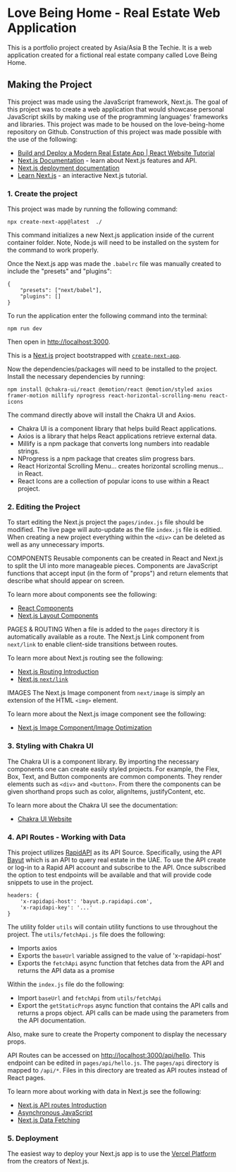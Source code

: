 # Love Being Home - Real Estate Web Application
This is a portfolio project created by Asia/Asia B the Techie. It is a web application created for a fictional real estate company called Love Being Home. 


## Making the Project
This project was made using the JavaScript framework, Next.js. The goal of this project was to create a web application that would showcase personal JavaScript skills by making use of the programming languages' frameworks and libraries. This project was made to be housed on the love-being-home repository on Github. Construction of this project was made possible with the use of the following:
- [Build and Deploy a Modern Real Estate App | React Website Tutorial](https://www.youtube.com/watch?v=y47gYvXchXM&ab_channel=JavaScriptMastery)
- [Next.js Documentation](https://nextjs.org/docs) - learn about Next.js features and API.
- [Next.js deployment documentation](https://nextjs.org/docs/deployment) 
- [Learn Next.js](https://nextjs.org/learn) - an interactive Next.js tutorial.


### 1. Create the project
This project was made by running the following command:
```
npx create-next-app@latest  ./
```
This command initializes a new Next.js application inside of the current container folder.
Note, Node.js will need to be installed on the system for the command to work properly. 

Once the Next.js app was made the `.babelrc` file was manually created to include the "presets" and "plugins":
```
{
    "presets": ["next/babel"],
    "plugins": []
}
``` 

To run the application enter the following command into the terminal:
```
npm run dev
```
Then open in [http://localhost:3000](http://localhost:3000).

This is a [Next.js](https://nextjs.org/) project bootstrapped with [`create-next-app`](https://github.com/vercel/next.js/tree/canary/packages/create-next-app).

Now the dependencies/packages will need to be installed to the project. Install the necessary dependencies by running:
```
npm install @chakra-ui/react @emotion/react @emotion/styled axios framer-motion millify nprogress react-horizontal-scrolling-menu react-icons
```
The command directly above will install the Chakra UI and Axios.
- Chakra UI is a component library that helps build React applications.
- Axios is a library that helps React applications retrieve external data.
- Millify is a npm package that converts long numbers into readable strings.
- NProgress is a npm package that creates slim progress bars.
- React Horizontal Scrolling Menu... creates horizontal scrolling menus... in React.
- React Icons are a collection of popular icons to use within a React project. 


### 2. Editing the Project
To start editing the Next.js project the `pages/index.js` file should be modified. The live page will auto-update as the file `index.js` file is editied.
When creating a new project everything within the `<div>` can be deleted as well as any unnecessary imports.

COMPONENTS
Reusable components can be created in React and Next.js to split the UI into more manageable pieces.
Components are JavaScript functions that accept input (in the form of "props") and return elements that describe what should appear on screen.

To learn more about components see the following:
- [React Components](https://reactjs.org/docs/components-and-props.html)
- [Next.js Layout Components](https://nextjs.org/docs/basic-features/layouts)

PAGES & ROUTING
When a file is added to the `pages` directory it is automatically available as a route. 
The Next.js Link component from `next/link` to enable client-side transitions between routes. 

To learn more about Next.js routing see the following:
- [Next.js Routing Introduction](https://nextjs.org/docs/routing/introduction)
- [Next.js `next/link`](https://nextjs.org/docs/api-reference/next/link)

IMAGES
The Next.js Image component from `next/image` is simply an extension of the HTML `<img>` element. 

To learn more about the Next.js image component see the following:
- [Next.js Image Component/Image Optimization](https://nextjs.org/docs/basic-features/image-optimization)


### 3. Styling with Chakra UI
The Chakra UI is a component library. By importing the necessary components one can create easily styled projects.
For example, the Flex, Box, Text, and Button components are common components. They render elements such as `<div>` and `<button>`.
From there the components can be given shorthand props such as color, alignItems, justifyContent, etc.  

To learn more about the Chakra UI see the documentation:
- [Chakra UI Website](https://chakra-ui.com/)


### 4. API Routes - Working with Data
This project utilizes [RapidAPI](https://rapidapi.com/hub) as its API Source. 
Specifically, using the API [Bayut](https://rapidapi.com/apidojo/api/bayut/) which is an API to query real estate in the UAE.
To use the API create or log-in to a Rapid API account and subscribe to the API. 
Once subscribed the option to test endpoints will be available and that will provide code snippets to use in the project. 
```
headers: {
    'x-rapidapi-host': 'bayut.p.rapidapi.com',
    'x-rapidapi-key': '...'
}
```

The utility folder `utils` will contain utility functions to use throughout the project. 
The `utils/fetchApi.js` file does the following: 
- Imports axios
- Exports the `baseUrl` variable assigned to the value of 'x-rapidapi-host'
- Exports the `fetchApi` async function that fetches data from the API and returns the API data as a promise 

Within the `index.js` file do the following:
- Import `baseUrl` and `fetchApi` from `utils/fetchApi`
- Export the `getStaticProps` async function that contains the API calls and returns a props object. API calls can be made using the parameters from the API documentation.    

Also, make sure to create the Property component to display the necessary props. 

API Routes can be accessed on [http://localhost:3000/api/hello](http://localhost:3000/api/hello). This endpoint can be edited in `pages/api/hello.js`.
The `pages/api` directory is mapped to `/api/*`. Files in this directory are treated as API routes instead of React pages.

To learn more about working with data in Next.js see the following:
- [Next.js API routes Introduction](https://nextjs.org/docs/api-routes/introduction) 
- [Asynchronous JavaScript](https://www.better.dev/asynchronous-javascript-using-async-await)
- [Next.js Data Fetching](https://nextjs.org/docs/basic-features/data-fetching)


### 5. Deployment
The easiest way to deploy your Next.js app is to use the [Vercel Platform](https://vercel.com/new?utm_medium=default-template&filter=next.js&utm_source=create-next-app&utm_campaign=create-next-app-readme) from the creators of Next.js.
